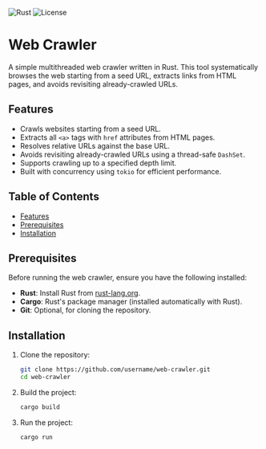 ![Rust](https://img.shields.io/badge/Rust-1.75.0-blue)
![License](https://img.shields.io/badge/license-MIT-green)

# Web Crawler

A simple multithreaded web crawler written in Rust. This tool systematically browses the web starting from a seed URL, extracts links from HTML pages, and avoids revisiting already-crawled URLs.

## Features

- Crawls websites starting from a seed URL.
- Extracts all `<a>` tags with `href` attributes from HTML pages.
- Resolves relative URLs against the base URL.
- Avoids revisiting already-crawled URLs using a thread-safe `DashSet`.
- Supports crawling up to a specified depth limit.
- Built with concurrency using `tokio` for efficient performance.

## Table of Contents

- [Features](#features)
- [Prerequisites](#prerequisites)
- [Installation](#installation)

## Prerequisites

Before running the web crawler, ensure you have the following installed:

- **Rust**: Install Rust from [rust-lang.org](https://www.rust-lang.org/tools/install).
- **Cargo**: Rust's package manager (installed automatically with Rust).
- **Git**: Optional, for cloning the repository.

## Installation

1. Clone the repository:
   ```bash
   git clone https://github.com/username/web-crawler.git
   cd web-crawler
2. Build the project:
   ```bash
   cargo build
3. Run the  project:
   ```bash
   cargo run
   
